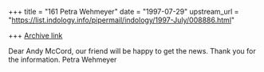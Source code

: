 +++
title = "161 Petra Wehmeyer"
date = "1997-07-29"
upstream_url = "https://list.indology.info/pipermail/indology/1997-July/008886.html"

+++
[Archive link](https://list.indology.info/pipermail/indology/1997-July/008886.html)

Dear Andy McCord,
our friend will be happy to get the news. Thank you for the information.
Petra Wehmeyer




